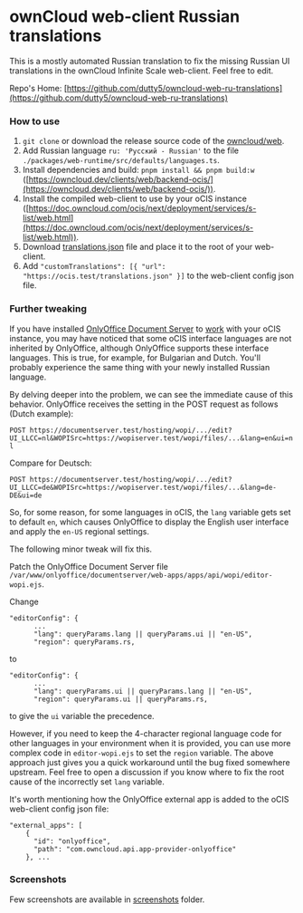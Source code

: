 # ownCloud web-client Russian translations
This is a mostly automated Russian translation to fix the missing Russian UI translations in the ownCloud Infinite Scale web-client. Feel free to edit.

Repo's Home: [https://github.com/dutty5/owncloud-web-ru-translations](https://github.com/dutty5/owncloud-web-ru-translations)

### How to use

1. `git clone` or download the release source code of the [owncloud/web](https://github.com/owncloud/web).
2. Add Russian language `ru: 'Русский - Russian'` to the file `./packages/web-runtime/src/defaults/languages.ts`.
3. Install dependencies and build: `pnpm install && pnpm build:w` ([https://owncloud.dev/clients/web/backend-ocis/](https://owncloud.dev/clients/web/backend-ocis/)).
4. Install the compiled web-client to use by your oCIS instance ([https://doc.owncloud.com/ocis/next/deployment/services/s-list/web.html](https://doc.owncloud.com/ocis/next/deployment/services/s-list/web.html)).
5. Download [translations.json](translations.json) file and place it to the root of your web-client.
6. Add `"customTranslations": [{ "url": "https://ocis.test/translations.json" }]` to the web-client config json file.

### Further tweaking

If you have installed [OnlyOffice Document Server](https://helpcenter.onlyoffice.com/installation/docs-community-index.aspx) to [work](https://doc.owncloud.com/ocis/next/conf-examples/office/office-integration.html) with your oCIS instance, you may have noticed that some oCIS interface languages ​​are not inherited by OnlyOffice, although OnlyOffice supports these interface languages. This is true, for example, for Bulgarian and Dutch. You'll probably experience the same thing with your newly installed Russian language.

By delving deeper into the problem, we can see the immediate cause of this behavior. OnlyOffice receives the setting in the POST request as follows (Dutch example):

`POST https://documentserver.test/hosting/wopi/.../edit?UI_LLCC=nl&WOPISrc=https://wopiserver.test/wopi/files/...&lang=en&ui=nl`

Compare for Deutsch:

`POST https://documentserver.test/hosting/wopi/.../edit?UI_LLCC=de&WOPISrc=https://wopiserver.test/wopi/files/...&lang=de-DE&ui=de`

So, for some reason, for some languages ​​in oCIS, the `lang` variable gets set to default `en`, which causes OnlyOffice to display the English user interface and apply the `en-US` regional settings.

The following minor tweak will fix this.

Patch the OnlyOffice Document Server file `/var/www/onlyoffice/documentserver/web-apps/apps/api/wopi/editor-wopi.ejs`.

Change
```
"editorConfig": {
      ...
      "lang": queryParams.lang || queryParams.ui || "en-US",
      "region": queryParams.rs,
```
to
```
"editorConfig": {
      ...
      "lang": queryParams.ui || queryParams.lang || "en-US",
      "region": queryParams.ui || queryParams.rs,
```
to give the `ui` variable the precedence.

However, if you need to keep the 4-character regional language code for other languages in your environment when it is provided, you can use more complex code in `editor-wopi.ejs` to set the `region` variable. The above approach just gives you a quick workaround until the bug fixed somewhere upstream. Feel free to open a discussion if you know where to fix the root cause of the incorrectly set `lang` variable.

It's worth mentioning how the OnlyOffice external app is added to the oCIS web-client config json file:
```
"external_apps": [
    {
      "id": "onlyoffice",
      "path": "com.owncloud.api.app-provider-onlyoffice"
    }, ...
```

### Screenshots

Few screenshots are available in [screenshots](https://github.com/dutty5/owncloud-web-ru-translations/blob/main/screenshots) folder.
